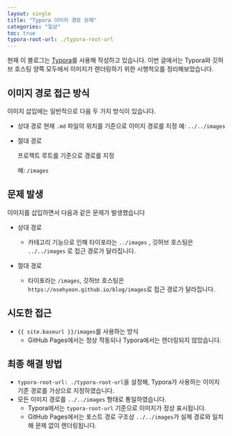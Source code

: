 ```yaml
---
layout: single
title: "Typora 이미지 경로 문제"
categories: "일상"
toc: true
typora-root-url: ./typora-root-url
---
```

현재 이 블로그는 [Typora](https://typora.io/)를 사용해 작성하고 있습니다.
이번 글에서는 Typora와 깃허브 호스팅 양쪽 모두에서 이미지가 렌더링하기 위한 시행착오를 정리해보았습니다.

## 이미지 경로 접근 방식

이미지 삽입에는 일반적으로 다음 두 가지 방식이 있습니다.

- 상대 경로 
  현재 `.md` 파일의 위치를 기준으로 이미지 경로를 지정 
  예: `../../images`

- 절대 경로 

  프로젝트 루트를 기준으로 경로를 지정 

  예: `/images`

## 문제 발생 

이미지를 삽입하면서 다음과 같은 문제가 발생했습니다
- 상대 경로 
  - 카테고리 기능으로 인해 타이포라는 `../images` , 깃허브 호스팅은 `../../images` 로 접근 경로가 달라집니다. 

- 절대 경로 
  - 타이포라는 `/images`, 깃허브 호스팅은 `https://osehyeon.github.io/blog/images`로 접근 경로가 달라집니다. 


## 시도한 접근 

- `{{ site.baseurl }}/images`를 사용하는 방식  
  - GitHub Pages에서는 정상 작동되나 Typora에서는 렌더링되지 않았습니다.

## 최종 해결 방법

- `typora-root-url: ./typora-root-url`을 설정해, Typora가 사용하는 이미지 기준 경로를 가상으로 지정하였습니다.
- 모든 이미지 경로를 `../../images` 형태로 통일하였습니다.
  - Typora에서는 `typora-root-url` 기준으로 이미지가 정상 표시됩니다. 
  - GitHub Pages에서는 포스트 경로 구조상 `../../images`가 실제 경로와 일치해 문제 없이 렌더링됩니다. 

